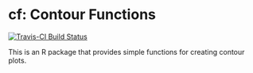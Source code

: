 
<!-- README.md is generated from README.Rmd. Please edit that file -->
cf: Contour Functions
=====================

[![Travis-CI Build Status](https://travis-ci.org/CollinErickson/contour.svg?branch=master)](https://travis-ci.org/CollinErickson/contour)

This is an R package that provides simple functions for creating contour plots.
